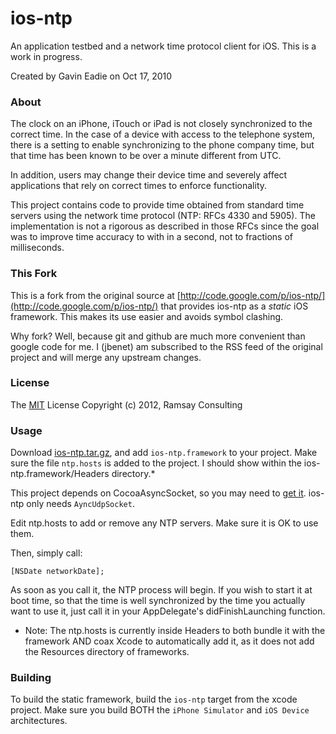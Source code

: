 # ios-ntp

An application testbed and a network time protocol client for iOS. This is a
work in progress.

Created by Gavin Eadie on Oct 17, 2010

### About

The clock on an iPhone, iTouch or iPad is not closely synchronized to the
correct time. In the case of a device with access to the telephone system, there
is a setting to enable synchronizing to the phone company time, but that time
has been known to be over a minute different from UTC.

In addition, users may change their device time and severely affect applications
that rely on correct times to enforce functionality.

This project contains code to provide time obtained from standard time servers
using the network time protocol (NTP: RFCs 4330 and 5905). The implementation is
not a rigorous as described in those RFCs since the goal was to improve time
accuracy to with in a second, not to fractions of milliseconds.

### This Fork

This is a fork from the original source at
[http://code.google.com/p/ios-ntp/](http://code.google.com/p/ios-ntp/) that
provides ios-ntp as a *static* iOS framework. This makes its use easier and
avoids symbol clashing.

Why fork? Well, because git and github are much more convenient than google code
for me. I (jbenet) am subscribed to the RSS feed of the original project and
will merge any upstream changes.

### License

The [MIT](http://www.opensource.org/licenses/mit-license.php) License
Copyright (c) 2012, Ramsay Consulting

### Usage

Download [ios-ntp.tar.gz](https://raw.github.com/jbenet/ios-ntp/master/release/ios-ntp.tar.gz),
and add `ios-ntp.framework` to your project. Make sure the file `ntp.hosts` is
added to the project. I should show within the ios-ntp.framework/Headers
directory.*

This project depends on CocoaAsyncSocket, so you may need to
[get it](http://code.google.com/p/cocoaasyncsocket/). ios-ntp only needs
`AyncUdpSocket`.

Edit ntp.hosts to add or remove any NTP servers. Make sure it is OK to use them.

Then, simply call:

    [NSDate networkDate];

As soon as you call it, the NTP process will begin. If you wish to start it at
boot time, so that the time is well synchronized by the time you actually want
to use it, just call it in your AppDelegate's didFinishLaunching function.


* Note: The ntp.hosts is currently inside Headers to both bundle it with the
framework AND coax Xcode to automatically add it, as it does not add the
Resources directory of frameworks.

### Building

To build the static framework, build the `ios-ntp` target from the xcode
project. Make sure you build BOTH the `iPhone Simulator` and `iOS Device`
architectures.


